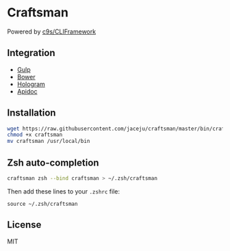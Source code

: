 # Craftsman

Powered by [c9s/CLIFramework](https://github.com/c9s/CLIFramework)

## Integration

* [Gulp](http://gulpjs.com/)
* [Bower](http://bower.io/)
* [Hologram](http://trulia.github.io/hologram/)
* [Apidoc](http://apidocjs.com/)

## Installation

```bash
wget https://raw.githubusercontent.com/jaceju/craftsman/master/bin/craftsman
chmod +x craftsman
mv craftsman /usr/local/bin
```

## Zsh auto-completion

```bash
craftsman zsh --bind craftsman > ~/.zsh/craftsman
```

Then add these lines to your `.zshrc` file:

```
source ~/.zsh/craftsman
```

## License

MIT
